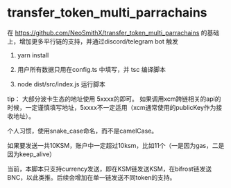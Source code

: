 # transfer_token_multi_parrachains
在 https://github.com/NeoSmithX/transfer_token_multi_parrachains 的基础上，增加更多平行链的支持，并通过discord/telegram bot 触发


1. yarn install

2. 用户所有数据只用在config.ts 中填写，并 tsc 编译脚本

3. node dist/src/index.js  运行脚本


tip：
大部分波卡生态的地址使用 5xxxx的即可。 如果调用xcm跨链相关的api的时候，一定谨慎填写地址，5xxxx不一定适用（xcm通常使用的publicKey作为接收地址）。

个人习惯，使用snake_case命名，而不是camelCase。

如果要发送一共10KSM，账户中一定超过10ksm，比如11个（一是因为gas，二是因为keep_alive）

当前，本脚本只支持currency发送，即在KSM链发送KSM，在bifrost链发送BNC，以此类推。后续会增加在单一链发送不同token的支持。


